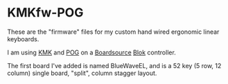 # KMKfw-POG
These are the "firmware" files for my custom hand wired ergonomic linear keyboards.

I am using [KMK](https://kmkfw.io/) and [POG](https://pog.heaper.de/) on a [Boardsource](https://www.boardsource.xyz) [Blok](https://www.boardsource.xyz/products/blok) controller.

The first board I've added is named BlueWaveEL, and is a 52 key (5 row, 12 column) single board, "split", column stagger layout.

